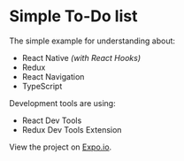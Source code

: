 # Simple To-Do list
The simple example for understanding about:
* React Native _(with React Hooks)_
* Redux
* React Navigation
* TypeScript

Development tools are using:
* React Dev Tools
* Redux Dev Tools Extension

View the project on [Expo.io](https://expo.io/@khoi/simple-todo).